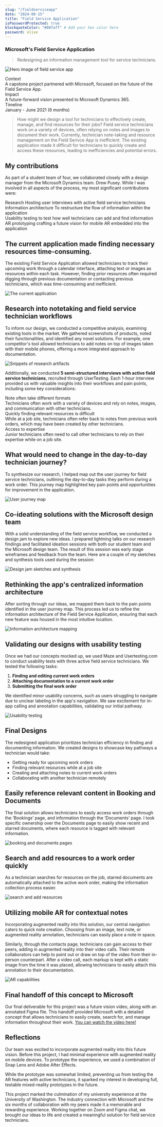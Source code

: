 ```yaml
---
slug: "/fieldserviceapp"
date: "2024-08-15"
title: "Field Service Application"
isPasswordProtected: true
blockquoteColor: "#007aff" # Add your hex color here
password: olive
---
```


### Microsoft's Field Service Application
> Redesigning an information management tool for service technicians.

![Hero image of field service app](../src/images/fieldservice/Splash.png)

<div class="info-container">
    <div class="info-block">
        <div class="info-title">Context</div>
        A capstone project partnered with Microsoft, focused on the future of the Field Service App. 
    </div>
    <div class="info-block">
        <div class="info-title">Impact</div>
        A future-forward vision presented to Microsoft Dynamics 365. 
    </div>
        <div class="info-block">
        <div class="info-title">Timeline</div>
        January - June 2021 (6 months)
    </div>
</div>    

>How might we design a tool for technicians to effectively create, manage, and find resources for their jobs?
Field service technicians work on a variety of devices, often relying on notes and images to document their work. Currently, technician note-taking and resource management on the Field Serivce App is inefficient. The existing application made it difficult for technicians to quickly create and access these resources, leading to inefficiencies and potential errors.


## My contributions
As part of a student team of four, we collaborated closely with a design manager from the Microsoft Dynamics team. Drew Pusey. While I was involved in all aspects of the process, my most significant contributions were:

<div class="process-flow">
  <div class="process-step">
    <span class="process-title">Research</span>
    <span class="process-desc">Hosting user interviews with active field service technicians</span>
  </div>
  <div class="process-step">
    <span class="process-title">Information architecture</span>
    <span class="process-desc">To restructure the flow of information within the application</span>
  </div>
  <div class="process-step">
    <span class="process-title">Usability testing</span>
    <span class="process-desc">to test how well technicians can add and find information</span>
  </div>
  <div class="process-step">
    <span class="process-title">AR prototyping</span>
    <span class="process-desc">crafting a future vision for mobile AR embedded into the application</span>
  </div>
</div>

## The current application made finding necessary resources time-consuming.
The existing Field Service Application allowed technicians to track their upcoming work through a calendar interface, attaching text or images as resources within each task. However, finding prior resources often required digging through previous documentation or contacting previous technicians, which was time-consuming and inefficient.

![The current application](../src/images/fieldservice/Current.png)


## Research into notetaking and field service technician workflows  
To inform our design, we conducted a competitive analysis, examining existing tools in the market. We gathered screenshots of products, noted their functionalities, and identified any novel solutions. For example, one competitor's tool allowed technicians to add notes on top of images taken with their mobile phones, offering a more integrated approach to documentation.

![Snippets of research artifacts](../src/images/fieldservice/Research.png)

Additionally, we conducted **5 semi-structured interviews with active field service technicians**, recruited through UserTesting. Each 1-hour interview provided us with valuable insights into their workflows and pain points, including some key considerations:

<div class="info-container">
    <div class="info-block">
        <div class="info-title">Note often take different formats</div>
        Technicians often work with a variety of devices and rely on notes, images, and communication with other technicians. 
    </div>
    <div class="info-block">
        <div class="info-title">Quickly finding relevant resources is difficult</div>
        While at a job site, technicians often refer back to notes from previous work orders, which may have been created by other technicians.
    </div>
        <div class="info-block">
        <div class="info-title">Access to expertise</div>
        Junior technicians often need to call other technicians to rely on their expertise while on a job site. 
    </div>
</div>    


## What would need to change in the day-to-day technician journey?
To synthesize our research, I helped map out the user journey for field service technicians, outlining the day-to-day tasks they perform during a work order. This journey map highlighted key pain points and opportunities for improvement in the application.

![User journey map](../src/images/fieldservice/journey.png)

## Co-ideating solutions with the Microsoft design team  
With a solid understanding of the field service workflow, we conducted a design jam to explore new ideas. I prepared lightning talks on our research findings and facilitated ideation sessions with both our student team and the Microsoft design team. The result of this session was early stage wireframes and feedback from the team. Here are a couple of my sketches and synthesis tools used during the session:

![Design jam sketches and synthesis](../src/images/fieldservice/ideation.png)

## Rethinking the app's centralized information architecture
After sorting through our ideas, we mapped them back to the pain points identified in the user journey map. This process led us to refine the information architecture of the Field Service Application, ensuring that each new feature was housed in the most intuitive location.

![Information architecture mapping](../src/images/fieldservice/ia.png)

## Validating our designs with usability testing
Once we had our concepts mocked up, we used Maze and Usertesting.com to conduct usability tests with three active field service technicians. We tested the following tasks:

1. **Finding and editing current work orders**
2. **Attaching documentation to a current work order**
3. **Submitting the final work order**


We identified minor usability concerns, such as users struggling to navigate due to unclear labeling in the app's navigation. We saw excitement for in-app calling and annotation capabilities, validating our initial pathway. 

![Usability testing](../src/images/fieldservice/usertesting.jpg)

## Final Designs
The redesigned application prioritizes technician efficiency in finding and documenting information. We created designs to showcase key pathways a technician would take: 
- Getting ready for upcoming work orders
- Finding relevant resources while at a job site
- Creating and attaching notes to current work orders
- Collaborating with another technician remotely

## Easily reference relevant content in Booking and Documents
The final solution allows technicians to easily access work orders through the ‘Bookings’ page, and information through the ‘Documents’ page. I took specific ownership over the Documents page to easily show recent and starred documents, where each resource is tagged with relevant information. 

![booking and documents pages](../src/images/fieldservice/BookingDocuments.png)

## Search and add resources to a work order quickly
As a technician searches for resources on the job, starred documents are automatically attached to the active work order, making the information collection process easier. 

![search and add resources ](../src/images/fieldservice/SearchAdd.png)

## Utilizing mobile AR for contextual notes 
Incorporating augmented reality into this solution, our central navigation caters to quick note creation. Choosing from an image, text note, or augmented reality annotation, technicians can easily place a note in space. 

Similarly, through the contacts page, technicians can gain access to their peers, adding in augmented reality into their video calls. Their remote collaborators can help to point out or draw on top of the video from their in-person counterpart. After a video call, each markup is kept with a static image from the time it was placed, allowing technicians to easily attach this annotation to their documentation.

![AR capabilities](../src/images/fieldservice/AR.png)

## Final handoff of this concept to Microsoft
Our final deliverable for this project was a future vision video, along with an annotated Figma file. This handoff provided Microsoft with a detailed concept that allows technicians to easily create, search for, and manage information throughout their work. [You can watch the video here!](https://www.youtube.com/watch?v=hZSgOsm4DRg&list=LL&index=1)

## Reflections
Our team was excited to incorporate augmented reality into this future vision. Before this project, I had minimal experience with augmented reality on mobile devices. To prototype the experience, we used a combination of Snap Lens and Adobe After Effects. 

While the prototype was somewhat limited, preventing us from testing the AR features with active technicians, it sparked my interest in developing full, testable mixed-reality prototypes in the future.

This project marked the culmination of my university experience at the University of Washington. The industry connection with Microsoft and the six months of collaboration with my peers made it a memorable and rewarding experience. Working together on Zoom and Figma chat, we brought our ideas to life and created a meaningful solution for field service technicians.